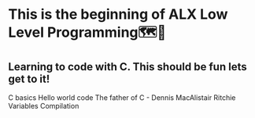 # This is the beginning of ALX Low Level Programming🗺️👣



## Learning to code with C. This should be fun lets get to it!
 C basics
 Hello world code
 The father of C - Dennis MacAlistair Ritchie
 Variables
 Compilation
 

